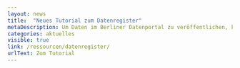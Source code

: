 ```yaml
---
layout: news
title:  "Neues Tutorial zum Datenregister"
metaDescription: Um Daten im Berliner Datenportal zu veröffentlichen, können Verwaltungsmitarbeiter:innen das Datenregister nutzen. Wie erklären in diesem Tutorial Schritt für Schritt, wie Sie Datensätze über das Datenregister veröffentlichen. 
categories: aktuelles
visible: true
link: /ressourcen/datenregister/
urlText: Zum Tutorial
---
```


